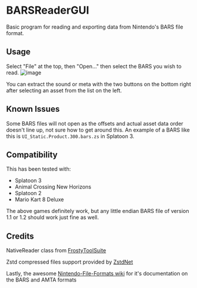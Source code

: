 # BARSReaderGUI

Basic program for reading and exporting data from Nintendo's BARS file format.

## Usage
Select "File" at the top, then "Open..." then select the BARS you wish to read.
![image](https://user-images.githubusercontent.com/33284629/222014613-de53a59f-5115-428c-8f9c-73b2ae16694d.png)

You can extract the sound or meta with the two buttons on the bottom right after selecting an asset from the list on the left.

## Known Issues
Some BARS files will not open as the offsets and actual asset data order doesn't line up, not sure how to get around this. 
An example of a BARS like this is `UI_Static.Product.300.bars.zs` in Splatoon 3.

## Compatibility
This has been tested with:
- Splatoon 3
- Animal Crossing New Horizons
- Splatoon 2
- Mario Kart 8 Deluxe

The above games definitely work, but any little endian BARS file of version 1.1 or 1.2 should work just fine as well.

## Credits

NativeReader class from [FrostyToolSuite](https://github.com/CadeEvs/FrostyToolsuite) 

Zstd compressed files support provided by [ZstdNet](https://github.com/skbkontur/ZstdNet)

Lastly, the awesome [Nintendo-File-Formats
 wiki](https://github.com/kinnay/Nintendo-File-Formats/wiki) for it's documentation on the BARS and AMTA formats
